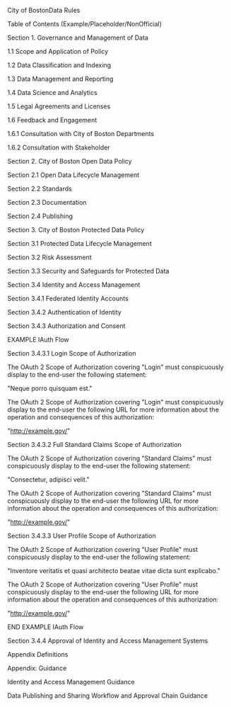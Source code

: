 
City of BostonData Rules

Table of Contents (Example/Placeholder/NonOfficial)

Section 1. Governance and Management of Data

1.1 Scope and Application of Policy

1.2 Data Classification and Indexing

1.3 Data Management and Reporting

1.4 Data Science and Analytics

1.5 Legal Agreements and Licenses

1.6 Feedback and Engagement

1.6.1 Consultation with City of Boston Departments

1.6.2 Consultation with Stakeholder

Section 2. City of Boston Open Data Policy

Section 2.1 Open Data Lifecycle Management

Section 2.2 Standards

Section 2.3 Documentation

Section 2.4 Publishing

Section 3. City of Boston Protected Data Policy

Section 3.1 Protected Data Lifecycle Management

Section 3.2 Risk Assessment

Section 3.3 Security and Safeguards for Protected Data

Section 3.4 Identity and Access Management

Section 3.4.1 Federated Identity Accounts

Section 3.4.2 Authentication of Identity

Section 3.4.3 Authorization and Consent

EXAMPLE IAuth Flow

Section 3.4.3.1 Login Scope of Authorization

The OAuth 2 Scope of Authorization covering "Login" must conspicuously display to the end-user the following statement:

"Neque porro quisquam est."

The OAuth 2 Scope of Authorization covering "Login" must conspicuously display to the end-user the following URL for more information about the operation and consequences of this authorization: 

"http://example.gov/"
 
Section 3.4.3.2 Full Standard Claims Scope of Authorization

The OAuth 2 Scope of Authorization covering "Standard Claims" must conspicuously display to the end-user the following statement:

"Consectetur, adipisci velit."

The OAuth 2 Scope of Authorization covering "Standard Claims" must conspicuously display to the end-user the following URL for more information about the operation and consequences of this authorization: 

"http://example.gov/"
 
Section 3.4.3.3 User Profile Scope of Authorization

The OAuth 2 Scope of Authorization covering "User Profile" must conspicuously display to the end-user the following statement:

"Inventore veritatis et quasi architecto beatae vitae dicta sunt explicabo."

The OAuth 2 Scope of Authorization covering "User Profile" must conspicuously display to the end-user the following URL for more information about the operation and consequences of this authorization: 

"http://example.gov/"


END EXAMPLE IAuth Flow

Section 3.4.4 Approval of Identity and Access Management Systems

Appendix Definitions

Appendix: Guidance

Identity and Access Management Guidance

Data Publishing and Sharing Workflow and Approval Chain Guidance


